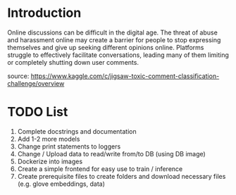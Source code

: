 # Introduction
Online discussions can be difficult in the digital age. The threat of abuse and harassment online may create a barrier for people to stop expressing themselves and give up seeking different opinions online. Platforms struggle to effectively facilitate conversations, leading many of them limiting or completely shutting down user comments.

source: https://www.kaggle.com/c/jigsaw-toxic-comment-classification-challenge/overview

# TODO List

1. Complete docstrings and documentation
2. Add 1-2 more models
3. Change print statements to loggers
4. Change / Upload data to read/write from/to DB (using DB image)
5. Dockerize into images
6. Create a simple frontend for easy use to train / inference
7. Create prerequisite files to create folders and download necessary files (e.g. glove embeddings, data)